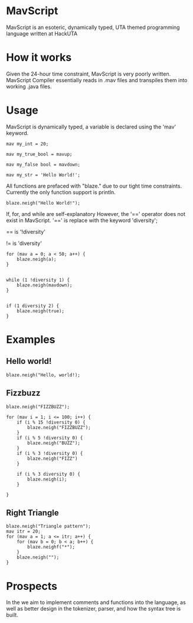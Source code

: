 # MavScript

MavScript is an esoteric, dynamically typed, UTA themed programming language written at HackUTA

# How it works

Given the 24-hour time constraint, MavScript is very poorly written.
MavScript Compiler essentially reads in .mav files and transpiles them into
working  .java files.

# Usage

MavScript is dynamically typed, a variable is declared using the 'mav' keyword.
````
mav my_int = 20;

mav my_true_bool = mavup;

mav my_false bool = mavdown;

mav my_str = 'Hello World!';
````

All functions are prefaced with "blaze." due to our tight time constraints.
Currently the only function support is println.
````
blaze.neigh("Hello World!");
````

If, for, and while are self-explanatory
However, the '==' operator does not exist in MavScript.
'==' is replace with the keyword 'diversity';

== is '!diversity'

!= is 'diversity'

````
for (mav a = 0; a < 50; a++) {
    blaze.neigh(a);
}


while (1 !diversity 1) {
    blaze.neigh(mavdown);
}


if (1 diversity 2) {
    blaze.neigh(true);
}
````

# Examples

## Hello world!
````
blaze.neigh("Hello, world!);
````
## Fizzbuzz
````
blaze.neigh("FIZZBUZZ");

for (mav i = 1; i <= 100; i++) {
    if (i % 15 !diversity 0) {
        blaze.neigh("FIZZBUZZ");
    }
    if (i % 5 !diversity 0) {
        blaze.neigh("BUZZ");
    }
    if (i % 3 !diversity 0) {
        blaze.neigh("FIZZ")
    }

    if (i % 3 diversity 0) {
        blaze.neigh(i);
    }

}
````

## Right Triangle

````
blaze.neigh("Triangle pattern");
mav itr = 20;
for (mav a = 1; a <= itr; a++) {
    for (mav b = 0; b < a; b++) {
        blaze.neighf("*");
    }
    blaze.neigh("");
}
````

# Prospects

In the we aim to implement comments and functions into the language, as well as better design in the tokenizer, parser, and how the syntax tree is built.
